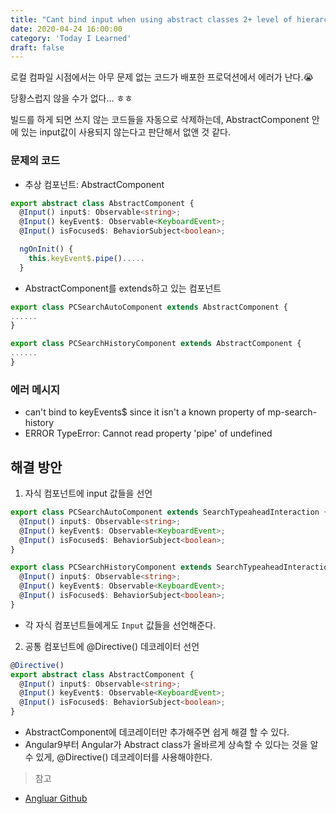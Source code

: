 ```yaml
---
title: "Cant bind input when using abstract classes 2+ level of hierarchy(20200424)"
date: 2020-04-24 16:00:00
category: 'Today I Learned'
draft: false
---
```




로컬 컴파일 시점에서는 아무 문제 없는 코드가 배포한 프로덕션에서 에러가 난다.😭

당황스럽지 않을 수가 없다... ㅎㅎ

빌드를 하게 되면 쓰지 않는 코드들을 자동으로 삭제하는데, AbstractComponent 안에 있는 input값이 사용되지 않는다고 판단해서 없앤 것 같다.

### 문제의 코드

- 추상 컴포넌트: AbstractComponent

```ts
export abstract class AbstractComponent {
  @Input() input$: Observable<string>;
  @Input() keyEvent$: Observable<KeyboardEvent>;
  @Input() isFocused$: BehaviorSubject<boolean>;

  ngOnInit() {
    this.keyEvent$.pipe().....
  }
```

- AbstractComponent를 extends하고 있는 컴포넌트

```ts
export class PCSearchAutoComponent extends AbstractComponent {
......
}
```

```ts
export class PCSearchHistoryComponent extends AbstractComponent {
......
}
```

### 에러 메시지

- can't bind to keyEvents$ since it isn't a known property of mp-search-history
- ERROR TypeError: Cannot read property 'pipe' of undefined

## 해결 방안

1. 자식 컴포넌트에 input 값들을 선언

```ts
export class PCSearchAutoComponent extends SearchTypeaheadInteraction {
  @Input() input$: Observable<string>;
  @Input() keyEvent$: Observable<KeyboardEvent>;
  @Input() isFocused$: BehaviorSubject<boolean>;
}
```

```ts
export class PCSearchHistoryComponent extends SearchTypeaheadInteraction {
  @Input() input$: Observable<string>;
  @Input() keyEvent$: Observable<KeyboardEvent>;
  @Input() isFocused$: BehaviorSubject<boolean>;
}
```

- 각 자식 컴포넌트들에게도 `Input` 값들을 선언해준다.



2. 공통 컴포넌트에 @Directive() 데코레이터 선언

```ts
@Directive()
export abstract class AbstractComponent {
  @Input() input$: Observable<string>;
  @Input() keyEvent$: Observable<KeyboardEvent>;
  @Input() isFocused$: BehaviorSubject<boolean>;
}
```

- AbstractComponent에 데코레이터만 추가해주면 쉽게 해결 할 수 있다.
- Angular9부터 Angular가 Abstract class가 올바르게 상속할 수 있다는 것을 알 수 있게, @Directive() 데코레이터를 사용해야한다.

> 참고

- [Angluar Github](https://github.com/angular/angular/issues/35295)
